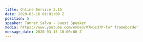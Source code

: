```yaml
---
title: Online Service 3.15
date: 2020-03-16 01:01:00 Z
position: 5
speaker: Tanner Salva - Guest Speaker
media: https://www.youtube.com/embed/V7NGs37P-fw" frameborder
message_date: 2020-03-15 10:00:00 Z
---
```


